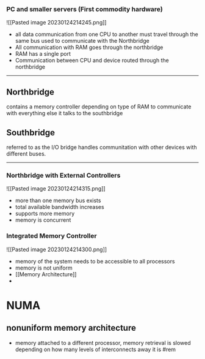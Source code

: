 
### PC and smaller servers (First commodity hardware)
![[Pasted image 20230124214245.png]]
- all data communication from one CPU to another must travel through the same bus used to communicate with the Northbridge
- All communication with RAM goes through the northbridge
- RAM has a single port
- Communication between CPU and device routed through the northbridge

---
## Northbridge
contains a memory controller depending on type of RAM
to communicate with everything else it talks to the southbridge

## Southbridge
referred to as the I/O bridge
handles communitation with other devices with different buses.

---
### Northbridge with External Controllers
![[Pasted image 20230124214315.png]]
- more than one memory bus exists
- total available bandwidth increases
- supports more memory
- memory is concurrent

### Integrated Memory Controller
![[Pasted image 20230124214300.png]]
- memory of the system needs to be accessible to all processors
- memory is not uniform
- [[Memory Architecture]]
- 
# NUMA
## nonuniform memory architecture
- memory attached to a different processor, memory retrieval is slowed depending on how many levels of interconnects away it is #rem
